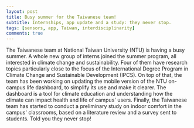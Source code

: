```yaml
---
layout: post
title: Busy summer for the Taiwanese team! 
subtitle: Internships, app update and a study: they never stop. 
tags: [sensors, app, Taiwan, interdisciplinarity]
comments: true
---
```


The Taiwanese team at National Taiwan University (NTU) is having a busy summer. 
A whole new group of interns joined the summer program, all interested in climate change and sustainability. 
Four of them have research topics particularly close to the focus of the International Degree Program in Climate Change and Sustainable Development (IPCS). 
On top of that, the team has been working on updating the mobile version of the NTU on-campus life dashboard, to simplify its use and make it clearer. 
The dashboard is a tool for climate education and understanding how the climate can impact health and life of campus' users. 
Finally, the Taiwanese team has started to conduct a preliminary study on indoor comfort in the campus' classrooms, based on a literature review and a survey sent to students. 
Told you they never stop! 
